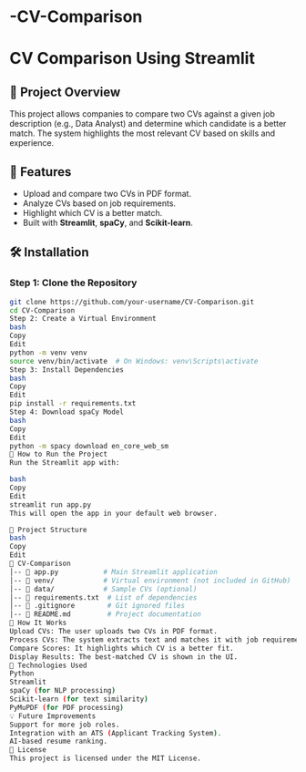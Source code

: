 # -CV-Comparison
# CV Comparison Using Streamlit

## 📌 Project Overview
This project allows companies to compare two CVs against a given job description (e.g., Data Analyst) and determine which candidate is a better match. The system highlights the most relevant CV based on skills and experience.

## 🚀 Features
- Upload and compare two CVs in PDF format.
- Analyze CVs based on job requirements.
- Highlight which CV is a better match.
- Built with **Streamlit**, **spaCy**, and **Scikit-learn**.

## 🛠️ Installation

### Step 1: Clone the Repository
```bash
git clone https://github.com/your-username/CV-Comparison.git
cd CV-Comparison
Step 2: Create a Virtual Environment
bash
Copy
Edit
python -m venv venv
source venv/bin/activate  # On Windows: venv\Scripts\activate
Step 3: Install Dependencies
bash
Copy
Edit
pip install -r requirements.txt
Step 4: Download spaCy Model
bash
Copy
Edit
python -m spacy download en_core_web_sm
🎯 How to Run the Project
Run the Streamlit app with:

bash
Copy
Edit
streamlit run app.py
This will open the app in your default web browser.

📂 Project Structure
bash
Copy
Edit
📂 CV-Comparison
│-- 📄 app.py           # Main Streamlit application
│-- 📂 venv/            # Virtual environment (not included in GitHub)
│-- 📂 data/            # Sample CVs (optional)
│-- 📄 requirements.txt  # List of dependencies
│-- 📄 .gitignore        # Git ignored files
│-- 📄 README.md         # Project documentation
📌 How It Works
Upload CVs: The user uploads two CVs in PDF format.
Process CVs: The system extracts text and matches it with job requirements.
Compare Scores: It highlights which CV is a better fit.
Display Results: The best-matched CV is shown in the UI.
🤖 Technologies Used
Python
Streamlit
spaCy (for NLP processing)
Scikit-learn (for text similarity)
PyMuPDF (for PDF processing)
💡 Future Improvements
Support for more job roles.
Integration with an ATS (Applicant Tracking System).
AI-based resume ranking.
📜 License
This project is licensed under the MIT License.
